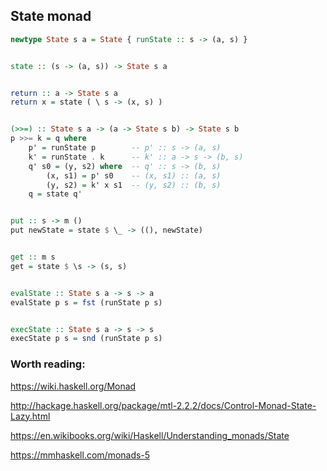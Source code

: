 ## State monad

```haskell
newtype State s a = State { runState :: s -> (a, s) }


state :: (s -> (a, s)) -> State s a


return :: a -> State s a
return x = state ( \ s -> (x, s) )


(>>=) :: State s a -> (a -> State s b) -> State s b
p >>= k = q where
    p' = runState p        -- p' :: s -> (a, s)
    k' = runState . k      -- k' :: a -> s -> (b, s)
    q' s0 = (y, s2) where  -- q' :: s -> (b, s)
        (x, s1) = p' s0    -- (x, s1) :: (a, s)
        (y, s2) = k' x s1  -- (y, s2) :: (b, s)
    q = state q'


put :: s -> m ()
put newState = state $ \_ -> ((), newState)


get :: m s
get = state $ \s -> (s, s)


evalState :: State s a -> s -> a
evalState p s = fst (runState p s)


execState :: State s a -> s -> s
execState p s = snd (runState p s)

```


### Worth reading:

https://wiki.haskell.org/Monad

http://hackage.haskell.org/package/mtl-2.2.2/docs/Control-Monad-State-Lazy.html

https://en.wikibooks.org/wiki/Haskell/Understanding_monads/State

https://mmhaskell.com/monads-5